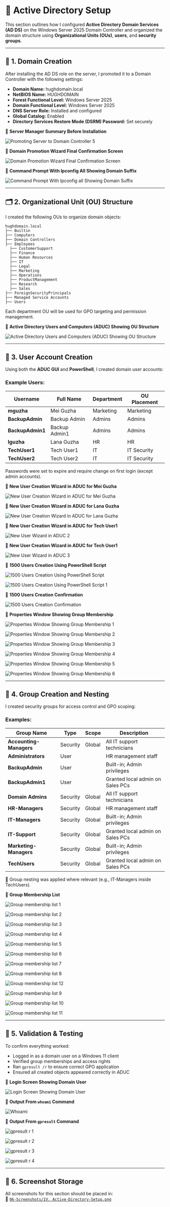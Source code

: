 # 🏢 Active Directory Setup

This section outlines how I configured **Active Directory Domain Services (AD DS)** on the Windows Server 2025 Domain Controller and organized the domain structure using **Organizational Units (OUs)**, **users**, and **security groups**.

---

## 🧱 1. Domain Creation

After installing the AD DS role on the server, I promoted it to a Domain Controller with the following settings:

- **Domain Name:** hughdomain.local  
- **NetBIOS Name:** HUGHDOMAIN  
- **Forest Functional Level:** Windows Server 2025  
- **Domain Functional Level:** Windows Server 2025  
- **DNS Server Role:** Installed and configured  
- **Global Catalog:** Enabled  
- **Directory Services Restore Mode (DSRM) Password:** Set securely  

📸 **Server Manager Summary Before Installation**

![Promoting Server to Domain Controller 5](https://github.com/user-attachments/assets/c6728cf2-d631-48f2-a867-65a3a0276cc1)

📸 **Domain Promotion Wizard Final Confirmation Screen**

![Domain Promotion Wizard Final Confirmation Screen](https://github.com/user-attachments/assets/a546e169-0eac-4ee6-85bf-0b825d36210c)

📸 **Command Prompt With Ipconfig All Showing Domain Suffix**

![Command Prompt With Ipconfig all Showing Domain Suffix](https://github.com/user-attachments/assets/2968bc91-1b53-4616-b169-f9c0f6c47656)

---

## 🗂️ 2. Organizational Unit (OU) Structure

I created the following OUs to organize domain objects:

```
hughdomain.local
├── Builtin
├── Computers
├── Domain Controllers
├── Employees 
  ├── CustomerSupport 
  ├── Finance 
  ├── Human Resources 
  ├── IT
  ├── Legal 
  ├── Marketing
  ├── Operations
  ├── ProductManagement
  ├── Research
  ├── Sales
├── ForeignSecurityPrincipals
├── Managed Service Accounts
├── Users
````
Each department OU will be used for GPO targeting and permission management.

📸 **Active Directory Users and Computers (ADUC) Showing OU Structure**

![Active Directory Users and Computers (ADUC) Showing OU Structure](https://github.com/user-attachments/assets/872fc031-2545-4e65-a806-2783ac4a7d0f)

---

## 👤 3. User Account Creation

Using both the **ADUC GUI** and **PowerShell**, I created domain user accounts:

### Example Users:
| Username            | Full Name        | Department | OU Placement |
|---------------------|------------------|------------|--------------|
| **mguzha**          | Mei Guzha        | Marketing  | Marketing    |
| **BackupAdmin**     | Backup Admin     | Admins     | Admins       |
| **BackupAdmin1**    | Backup Admin1    | Admins     | Admins       |
| **lguzha**          | Lana Guzha       | HR         | HR           |
| **TechUser1**       | Tech User1       | IT         | IT Security  |
| **TechUser2**       | Tech User2       | IT         | IT Security  |

Passwords were set to expire and require change on first login (except admin accounts).

📸 **New User Creation Wizard in ADUC for Mei Guzha**

![New User Creation Wizard in ADUC for Mei Guzha](https://github.com/user-attachments/assets/17972dbf-d53a-423e-ad8e-aec894665864)

📸 **New User Creation Wizard in ADUC for Lana Guzha**

![New User Creation Wizard in ADUC for Lana Guzha](https://github.com/user-attachments/assets/7ebf1f4c-fff2-4f70-964f-bb0b986a8491)

📸 **New User Creation Wizard in ADUC for Tech User1**

![New User Wizard in ADUC 2](https://github.com/user-attachments/assets/ea7d9229-679f-49c5-ad46-7878d4deda95)

📸 **New User Creation Wizard in ADUC for Tech User1**

![New User Wizard in ADUC 3](https://github.com/user-attachments/assets/3b7eb3b4-7e3b-4992-9661-22b31bec18b9)

📸 **1500 Users Creation Using PowerShell Script**
  
![1500 Users Creation Using PowerShell Script](https://github.com/user-attachments/assets/caebe869-dd01-4ea1-80ba-6b149fd481a4)

![1500 Users Creation Using PowerShell Script 1](https://github.com/user-attachments/assets/98a98044-31d6-4790-b625-4363dfceada6)

📸 **1500 Users Creation Confirmation**

![1500 Users Creation Confirmation](https://github.com/user-attachments/assets/5f19de2f-512d-4e81-a225-a1dda4e9fec2)



📸 **Properties Window Showing Group Membership**

![Properties Window Showing Group Membership 1](https://github.com/user-attachments/assets/750d0033-adc4-4796-9495-ef65e5c7ef9a)

![Properties Window Showing Group Membership 2](https://github.com/user-attachments/assets/0d027de8-aea2-4dbe-b8c7-9d6fa6c8c1fe)

![Properties Window Showing Group Membership 3](https://github.com/user-attachments/assets/fa4aaaca-dc8b-4601-83ed-b3edd8e0a3ba)

![Properties Window Showing Group Membership 4](https://github.com/user-attachments/assets/03dd0b50-7654-499c-9d3d-49f81ba01d96)

![Properties Window Showing Group Membership 5](https://github.com/user-attachments/assets/528d7bfa-47e0-40d8-8444-346c43afe7d1)

![Properties Window Showing Group Membership 6](https://github.com/user-attachments/assets/1afdb14d-07ae-4fc4-9a57-adf4c1f74c29)

---

## 👥 4. Group Creation and Nesting

I created security groups for access control and GPO scoping:

### Examples:
| Group Name                 | Type     | Scope     | Description                         |
|----------------------------|----------|-----------|-------------------------------------|
| **Accounting-Managers**    | Security | Global    | All IT support technicians          |
| **Administrators**         | User     |           | HR management staff                 |
| **BackupAdmin**            | User     |           |  Built-in; Admin privileges         |
| **BackupAdmin1**           | User     |           |  Granted local admin on Sales PCs   |
| **Domain Admins**          | Security | Global    | All IT support technicians          |
| **HR-Managers**            | Security | Global    | HR management staff                 |
| **IT-Managers**            | Security | Global    | Built-in; Admin privileges          |
| **IT-Support**             | Security | Global    | Granted local admin on Sales PCs    |
| **Marketing-Managers**     | Security | Global    | Built-in; Admin privileges          |
| **TechUsers**              | Security | Global    | Granted local admin on Sales PCs    |

🔁 Group nesting was applied where relevant (e.g., IT-Managers inside TechUsers).

📸 **Group Membership List**

![Group membership list 1](https://github.com/user-attachments/assets/2470f069-fe22-4618-9a8c-0123fa81c908)

![Group membership list 2](https://github.com/user-attachments/assets/02fd4efb-c704-4c9f-b164-3101a83520f2)

![Group membership list 3](https://github.com/user-attachments/assets/78d4c7b6-2e8a-43d5-8df2-d0c625b1461f)

![Group membership list 4](https://github.com/user-attachments/assets/9a4019a6-4c28-4a30-90f0-85928482d508)

![Group membership list 5](https://github.com/user-attachments/assets/9d574d18-e909-425b-b8bf-15371ea1359c)

![Group membership list 6](https://github.com/user-attachments/assets/01248bf9-b859-4d15-a2f0-fc6f6b9dd8c4)

![Group membership list 7](https://github.com/user-attachments/assets/ef900dac-6ba1-45b5-8310-1c2ab5f802ae)

![Group membership list 8](https://github.com/user-attachments/assets/fc273d96-6ca6-4962-b937-68a4ddd93828)

![Group membership list 12](https://github.com/user-attachments/assets/fe11e96c-65ab-4151-908b-ef91642f448e)

![Group membership list 9](https://github.com/user-attachments/assets/f98a6845-5241-4eeb-bd01-034972ce1a6e)

![Group membership list 10](https://github.com/user-attachments/assets/38c5bd87-cfe1-49a2-938b-4d7ece8b2ee2)

![Group membership list 11](https://github.com/user-attachments/assets/001c1f8b-fc68-4bb1-959e-93ff26b55caa)

---

## 🧪 5. Validation & Testing

To confirm everything worked:

- Logged in as a domain user on a Windows 11 client  
- Verified group memberships and access rights  
- Ran `gpresult /r` to ensure correct GPO application  
- Ensured all created objects appeared correctly in ADUC

📸 **Login Screen Showing Domain User**

![Login Screen Showing Domain User](https://github.com/user-attachments/assets/e45946a0-0b2e-43a0-9822-7c075c3452cf)

📸 **Output From `whoami` Command**

![Whoami](https://github.com/user-attachments/assets/708ed3be-2897-406c-bd2f-804bb0c7f05f)

 📸 **Output From `gpresult` Command**
 
![gpresult r 1](https://github.com/user-attachments/assets/d2e61890-5c4f-411c-98a4-3c2ade7fe02b)

![gpresult r 2](https://github.com/user-attachments/assets/a28715ad-35ad-47b1-9c5b-cc12e1715255)

![gpresult r 3](https://github.com/user-attachments/assets/172c416c-2d74-4457-be57-2de2f649fa35)

![gpresult r 4](https://github.com/user-attachments/assets/b94205a1-75dd-490c-9670-a252ab610131)

---

## 📁 6. Screenshot Storage

All screenshots for this section should be placed in:  
📂 [`06-Screenshots/IV. Active-Directory-Setup.png`](https://github.com/Hugh-Kumbi/Hugh-Kumbi-Active-Directory-Lab/blob/main/06-Screenshots/IV.%20Active-Directory-Setup/README.md)
